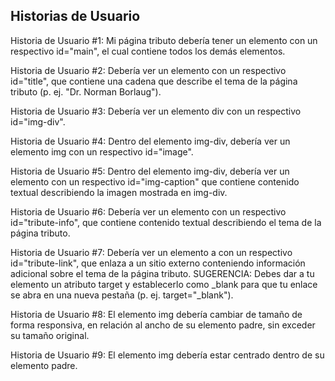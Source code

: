 ## Historias de Usuario

Historia de Usuario #1: Mi página tributo debería tener un elemento con un respectivo id="main", el cual contiene todos los demás elementos.

Historia de Usuario #2: Debería ver un elemento con un respectivo id="title", que contiene una cadena que describe el tema de la página tributo (p. ej. "Dr. Norman Borlaug").

Historia de Usuario #3: Debería ver un elemento div con un respectivo id="img-div".

Historia de Usuario #4: Dentro del elemento img-div, debería ver un elemento img con un respectivo id="image".

Historia de Usuario #5: Dentro del elemento img-div, debería ver un elemento con un respectivo id="img-caption" que contiene contenido textual describiendo la imagen mostrada en img-div.

Historia de Usuario #6: Debería ver un elemento con un respectivo id="tribute-info", que contiene contenido textual describiendo el tema de la página tributo.

Historia de Usuario #7: Debería ver un elemento a con un respectivo id="tribute-link", que enlaza a un sitio externo conteniendo información adicional sobre el tema de la página tributo. SUGERENCIA: Debes dar a tu elemento un atributo target y establecerlo como \_blank para que tu enlace se abra en una nueva pestaña (p. ej. target="\_blank").

Historia de Usuario #8: El elemento img debería cambiar de tamaño de forma responsiva, en relación al ancho de su elemento padre, sin exceder su tamaño original.

Historia de Usuario #9: El elemento img debería estar centrado dentro de su elemento padre.

